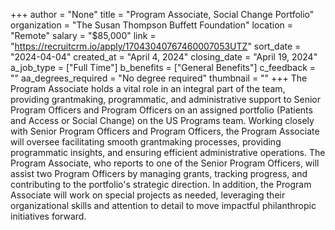 +++
author = "None"
title = "Program Associate, Social Change Portfolio"
organization = "The Susan Thompson Buffett Foundation"
location = "Remote"
salary = "$85,000"
link = "https://recruitcrm.io/apply/17043040767460007053UTZ"
sort_date = "2024-04-04"
created_at = "April 4, 2024"
closing_date = "April 19, 2024"
a_job_type = ["Full Time"]
b_benefits = ["General Benefits"]
c_feedback = ""
aa_degrees_required = "No degree required"
thumbnail = ""
+++
The Program Associate holds a vital role in an integral part of the team, providing grantmaking, programmatic, and administrative support to Senior Program Officers and Program Officers on an assigned portfolio (Patients and Access or Social Change) on the US Programs team. Working closely with Senior Program Officers and Program Officers, the Program Associate will oversee facilitating smooth grantmaking processes, providing programmatic insights, and ensuring efficient administrative operations. The Program Associate, who reports to one of the Senior Program Officers, will assist two Program Officers by managing grants, tracking progress, and contributing to the portfolio's strategic direction. In addition, the Program Associate will work on special projects as needed, leveraging their organizational skills and attention to detail to move impactful philanthropic initiatives forward.